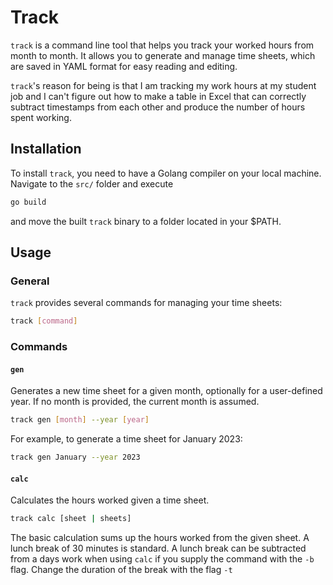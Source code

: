 # Track

`track` is a command line tool that helps you track your worked hours from month to month. It allows you to generate and manage time sheets, which are saved in YAML format for easy reading and editing.

`track`'s reason for being is that I am tracking my work hours at my student job and I can't figure out how to make a table in Excel that can correctly subtract timestamps from each other and produce the number of hours spent working. 

## Installation

To install `track`, you need to have a Golang compiler on your local machine. Navigate to the `src/` folder and execute

```bash
go build
```

and move the built `track` binary to a folder located in your $PATH.

## Usage

### General 

`track` provides several commands for managing your time sheets:

```bash
track [command]
```

### Commands

#### `gen`

Generates a new time sheet for a given month, optionally for a user-defined year. If no month is provided, the current month is assumed. 

```bash
track gen [month] --year [year]
```

For example, to generate a time sheet for January 2023:

```bash
track gen January --year 2023
```

#### `calc`

Calculates the hours worked given a time sheet.

```bash
track calc [sheet | sheets]
```

The basic calculation sums up the hours worked from the given sheet. A lunch break of 30 minutes is standard. A lunch break can be subtracted from a days work when using `calc` if you supply the command with the `-b` flag. Change the duration of the break with the flag `-t` 


